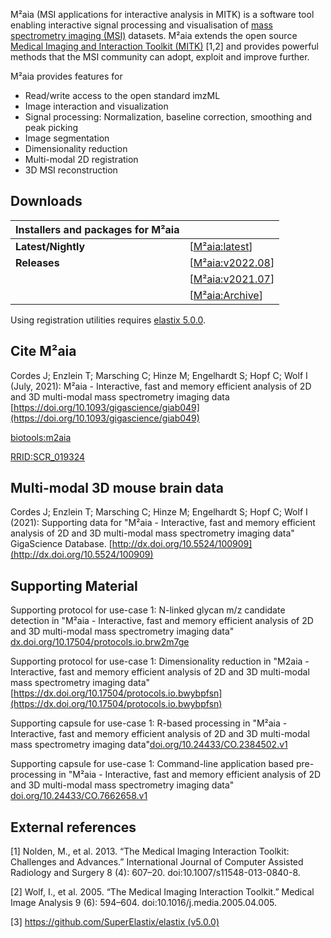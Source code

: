 M²aia (MSI applications for interactive analysis in MITK) is a software tool enabling interactive signal processing and visualisation of [mass spectrometry imaging (MSI)](https://en.wikipedia.org/wiki/Mass_spectrometry_imaging) datasets. M²aia extends the open source [Medical Imaging and Interaction Toolkit (MITK)](https://www.mitk.org) [1,2] and provides powerful methods that the MSI community can adopt, exploit and improve further.

M²aia provides features for

* Read/write access to the open standard imzML
* Image interaction and visualization
* Signal processing: Normalization, baseline correction, smoothing and peak picking
* Image segmentation
* Dimensionality reduction
* Multi-modal 2D registration
* 3D MSI reconstruction

Downloads
---------

|Installers and packages for M²aia||
|---|---|
|**Latest/Nightly**|[[M²aia:latest](http://data.jtfc.de/latest/)]|
|**Releases**|[[M²aia:v2022.08](https://github.com/jtfcordes/M2aia/releases/tag/v2022.08.00)]|
||[[M²aia:v2021.07](https://github.com/jtfcordes/M2aia/releases/tag/v2021.07.00)]|
||[[M²aia:Archive](https://github.com/jtfcordes/M2aia/releases)]|

Using registration utilities requires [elastix 5.0.0](https://github.com/SuperElastix/elastix/releases/tag/5.0.0).

Cite M²aia
----------

Cordes J; Enzlein T; Marsching C; Hinze M; Engelhardt S; Hopf C; Wolf
I (July, 2021): M²aia - Interactive, fast and memory efficient analysis of 2D and 3D multi-modal mass spectrometry imaging
data [https://doi.org/10.1093/gigascience/giab049](https://doi.org/10.1093/gigascience/giab049)

[biotools:m2aia](https://bio.tools/m2aia) 

[RRID:SCR_019324](https://scicrunch.org/resolver/RRID:SCR_019324)


Multi-modal 3D mouse brain data
------------------------------

Cordes J; Enzlein T; Marsching C; Hinze M; Engelhardt S; Hopf C; Wolf I (2021): Supporting data for "M²aia - Interactive, fast and memory efficient analysis of 2D and 3D multi-modal mass spectrometry imaging data" GigaScience Database. [http://dx.doi.org/10.5524/100909](http://dx.doi.org/10.5524/100909)


Supporting Material
-------------------

Supporting protocol for use-case 1: N-linked glycan m/z candidate detection in "M²aia - Interactive, fast and memory efficient analysis of 2D and 3D multi-modal mass spectrometry imaging data" [dx.doi.org/10.17504/protocols.io.brw2m7ge](http://dx.doi.org/10.17504/protocols.io.brw2m7ge)

Supporting protocol for use-case 1: Dimensionality reduction in "M2aia - Interactive, fast and memory efficient analysis of 2D and 3D multi-modal mass spectrometry imaging data" [https://dx.doi.org/10.17504/protocols.io.bwybpfsn](https://dx.doi.org/10.17504/protocols.io.bwybpfsn)

Supporting capsule for use-case 1: R-based processing in "M²aia - Interactive, fast and memory efficient analysis of 2D and 3D multi-modal mass spectrometry imaging data"[doi.org/10.24433/CO.2384502.v1](https://doi.org/10.24433/CO.2384502.v1)

Supporting capsule for use-case 1: Command-line application based pre-processing in "M²aia - Interactive, fast and memory efficient analysis of 2D and 3D multi-modal mass spectrometry imaging data" [doi.org/10.24433/CO.7662658.v1](https://doi.org/10.24433/CO.7662658.v1)

External references
-------------------

[1] Nolden, M., et al. 2013. “The Medical Imaging Interaction Toolkit: Challenges and Advances.” International Journal of Computer Assisted Radiology and Surgery 8 (4): 607–20. doi:10.1007/s11548-013-0840-8.

[2] Wolf, I., et al. 2005. “The Medical Imaging Interaction Toolkit.” Medical Image Analysis 9 (6): 594–604. doi:10.1016/j.media.2005.04.005.

[3] [https://github.com/SuperElastix/elastix (v5.0.0)](https://github.com/SuperElastix/elastix)
